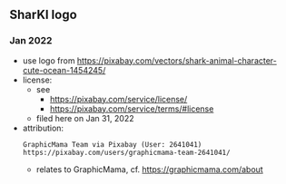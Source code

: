## SharKI logo

### Jan 2022
* use logo from https://pixabay.com/vectors/shark-animal-character-cute-ocean-1454245/
* license:
  * see
    * https://pixabay.com/service/license/
    * https://pixabay.com/service/terms/#license
  * filed here on Jan 31, 2022
* attribution:
  ```
  GraphicMama Team via Pixabay (User: 2641041)
  https://pixabay.com/users/graphicmama-team-2641041/
    ```
  * relates to GraphicMama, cf. https://graphicmama.com/about